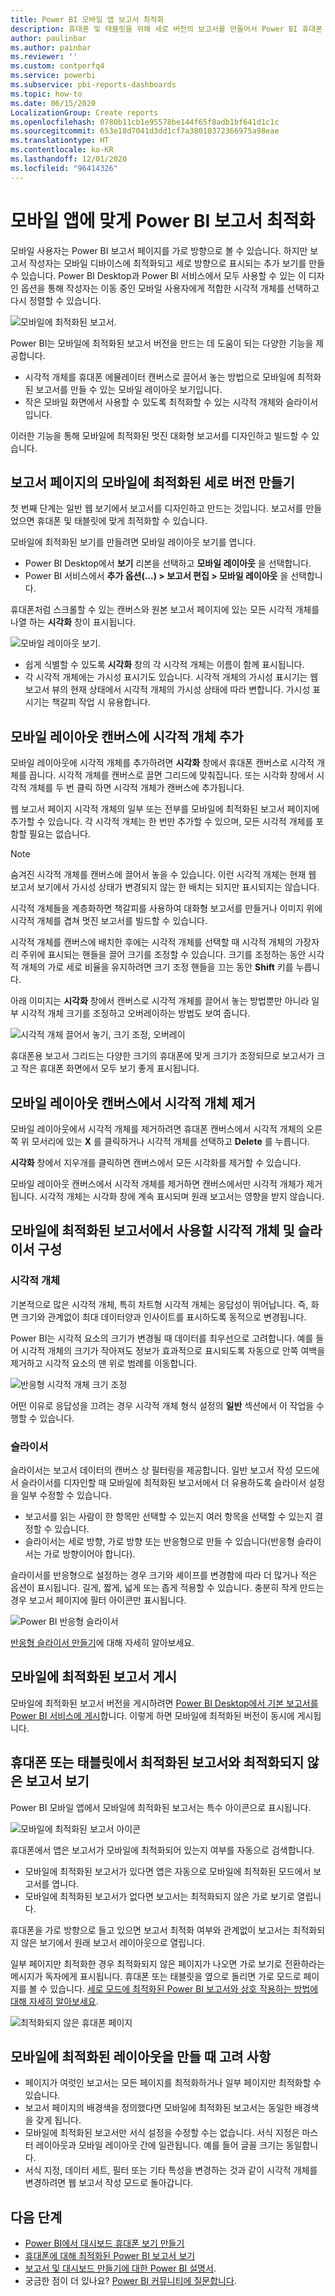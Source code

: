 ```yaml
---
title: Power BI 모바일 앱 보고서 최적화
description: 휴대폰 및 태블릿을 위해 세로 버전의 보고서를 만들어서 Power BI 휴대폰 앱을 위해 보고서 페이지를 최적화하는 방법을 알아보세요.
author: paulinbar
ms.author: painbar
ms.reviewer: ''
ms.custom: contperfq4
ms.service: powerbi
ms.subservice: pbi-reports-dashboards
ms.topic: how-to
ms.date: 06/15/2020
LocalizationGroup: Create reports
ms.openlocfilehash: 0780b11cb1e95578be144f65f8adb1bf641d1c1c
ms.sourcegitcommit: 653e18d7041d3dd1cf7a38010372366975a98eae
ms.translationtype: HT
ms.contentlocale: ko-KR
ms.lasthandoff: 12/01/2020
ms.locfileid: "96414326"
---
```

# <a name="optimize-power-bi-reports-for-the-mobile-app"></a>모바일 앱에 맞게 Power BI 보고서 최적화
모바일 사용자는 Power BI 보고서 페이지를 가로 방향으로 볼 수 있습니다. 하지만 보고서 작성자는 모바일 디바이스에 최적화되고 세로 방향으로 표시되는 추가 보기를 만들 수 있습니다. Power BI Desktop과 Power BI 서비스에서 모두 사용할 수 있는 이 디자인 옵션을 통해 작성자는 이동 중인 모바일 사용자에게 적합한 시각적 개체를 선택하고 다시 정렬할 수 있습니다.

![모바일에 최적화된 보고서](media/desktop-create-phone-report/desktop-mobile-optimized-report.png).

Power BI는 모바일에 최적화된 보고서 버전을 만드는 데 도움이 되는 다양한 기능을 제공합니다.
* 시각적 개체를 휴대폰 에뮬레이터 캔버스로 끌어서 놓는 방법으로 모바일에 최적화된 보고서를 만들 수 있는 모바일 레이아웃 보기입니다.
* 작은 모바일 화면에서 사용할 수 있도록 최적화할 수 있는 시각적 개체와 슬라이서입니다.

이러한 기능을 통해 모바일에 최적화된 멋진 대화형 보고서를 디자인하고 빌드할 수 있습니다.

## <a name="create-a-mobile-optimized-portrait-version-of-a-report-page"></a>보고서 페이지의 모바일에 최적화된 세로 버전 만들기

첫 번째 단계는 일반 웹 보기에서 보고서를 디자인하고 만드는 것입니다. 보고서를 만들었으면 휴대폰 및 태블릿에 맞게 최적화할 수 있습니다.

모바일에 최적화된 보기를 만들려면 모바일 레이아웃 보기를 엽니다.
   * Power BI Desktop에서 **보기** 리본을 선택하고 **모바일 레이아웃** 을 선택합니다.
   * Power BI 서비스에서 **추가 옵션(...) > 보고서 편집 > 모바일 레이아웃** 을 선택합니다.

   휴대폰처럼 스크롤할 수 있는 캔버스와 원본 보고서 페이지에 있는 모든 시각적 개체를 나열 하는 **시각화** 창이 표시됩니다.

   ![모바일 레이아웃 보기](media/desktop-create-phone-report/desktop-mobile-layout.png).

* 쉽게 식별할 수 있도록 **시각화** 창의 각 시각적 개체는 이름이 함께 표시됩니다.
* 각 시각적 개체에는 가시성 표시기도 있습니다. 시각적 개체의 가시성 표시기는 웹 보고서 뷰의 현재 상태에서 시각적 개체의 가시성 상태에 따라 변합니다. 가시성 표시기는 책갈피 작업 시 유용합니다.

## <a name="add-visuals-to-the-mobile-layout-canvas"></a>모바일 레이아웃 캔버스에 시각적 개체 추가
모바일 레이아웃에 시각적 개체를 추가하려면 **시각화** 창에서 휴대폰 캔버스로 시각적 개체를 끕니다. 시각적 개체를 캔버스로 끌면 그리드에 맞춰집니다. 또는 시각화 창에서 시각적 개체를 두 번 클릭 하면 시각적 개체가 캔버스에 추가됩니다.

웹 보고서 페이지 시각적 개체의 일부 또는 전부를 모바일에 최적화된 보고서 페이지에 추가할 수 있습니다. 각 시각적 개체는 한 번만 추가할 수 있으며, 모든 시각적 개체를 포함할 필요는 없습니다.

>[!NOTE]
> 숨겨진 시각적 개체를 캔버스에 끌어서 놓을 수 있습니다. 이런 시각적 개체는 현재 웹 보고서 보기에서 가시성 상태가 변경되지 않는 한 배치는 되지만 표시되지는 않습니다.

시각적 개체들을 계층화하면 책갈피를 사용하여 대화형 보고서를 만들거나 이미지 위에 시각적 개체를 겹쳐 멋진 보고서를 빌드할 수 있습니다.

시각적 개체를 캔버스에 배치한 후에는 시각적 개체를 선택할 때 시각적 개체의 가장자리 주위에 표시되는 핸들을 끌어 크기를 조정할 수 있습니다. 크기를 조정하는 동안 시각적 개체의 가로 세로 비율을 유지하려면 크기 조정 핸들을 끄는 동안 **Shift** 키를 누릅니다.

아래 이미지는 **시각화** 창에서 캔버스로 시각적 개체를 끌어서 놓는 방법뿐만 아니라 일부 시각적 개체 크기를 조정하고 오버레이하는 방법도 보여 줍니다.

   ![시각적 개체 끌어서 놓기, 크기 조정, 오버레이](media/desktop-create-phone-report/desktop-mobile-layout-overlay-resize.gif)

휴대폰용 보고서 그리드는 다양한 크기의 휴대폰에 맞게 크기가 조정되므로 보고서가 크고 작은 휴대폰 화면에서 모두 보기 좋게 표시됩니다.

## <a name="remove-visuals-from-the-mobile-layout-canvas"></a>모바일 레이아웃 캔버스에서 시각적 개체 제거
모바일 레이아웃에서 시각적 개체를 제거하려면 휴대폰 캔버스에서 시각적 개체의 오른쪽 위 모서리에 있는 **X** 를 클릭하거나 시각적 개체를 선택하고 **Delete** 를 누릅니다.

**시각화** 창에서 지우개를 클릭하면 캔버스에서 모든 시각화를 제거할 수 있습니다.

모바일 레이아웃 캔버스에서 시각적 개체를 제거하면 캔버스에서만 시각적 개체가 제거됩니다. 시각적 개체는 시각화 창에 계속 표시되며 원래 보고서는 영향을 받지 않습니다.

## <a name="configure-visuals-and-slicers-for-use-in-mobile-optimized-reports"></a>모바일에 최적화된 보고서에서 사용할 시각적 개체 및 슬라이서 구성

### <a name="visuals"></a>시각적 개체

기본적으로 많은 시각적 개체, 특히 차트형 시각적 개체는 응답성이 뛰어납니다.  즉, 화면 크기와 관계없이 최대 데이터양과 인사이트를 표시하도록 동적으로 변경됩니다.

Power BI는 시각적 요소의 크기가 변경될 때 데이터를 최우선으로 고려합니다. 예를 들어 시각적 개체의 크기가 작아져도 정보가 효과적으로 표시되도록 자동으로 안쪽 여백을 제거하고 시각적 요소의 맨 위로 범례를 이동합니다.

![반응형 시각적 개체 크기 조정](media/desktop-create-phone-report/desktop-mobile-layout-responsive-visual.gif)
 
어떤 이유로 응답성을 끄려는 경우 시각적 개체 형식 설정의 **일반** 섹션에서 이 작업을 수행할 수 있습니다.

### <a name="slicers"></a>슬라이서

슬라이서는 보고서 데이터의 캔버스 상 필터링을 제공합니다. 일반 보고서 작성 모드에서 슬라이서를 디자인할 때 모바일에 최적화된 보고서에서 더 유용하도록 슬라이서 설정을 일부 수정할 수 있습니다.
* 보고서를 읽는 사람이 한 항목만 선택할 수 있는지 여러 항목을 선택할 수 있는지 결정할 수 있습니다.
* 슬라이서는 세로 방향, 가로 방향 또는 반응형으로 만들 수 있습니다(반응형 슬라이서는 가로 방향이어야 합니다).

슬라이서를 반응형으로 설정하는 경우 크기와 셰이프를 변경함에 따라 더 많거나 적은 옵션이 표시됩니다. 길게, 짧게, 넓게 또는 좁게 적용할 수 있습니다. 충분히 작게 만드는 경우 보고서 페이지에 필터 아이콘만 표시됩니다.

![Power BI 반응형 슬라이서](media/desktop-create-phone-report/desktop-create-phone-report-8.gif)
 
[반응형 슬라이서 만들기](power-bi-slicer-filter-responsive.md)에 대해 자세히 알아보세요.

## <a name="publish-a-mobile-optimized-report"></a>모바일에 최적화된 보고서 게시
모바일에 최적화된 보고서 버전을 게시하려면 [Power BI Desktop에서 기본 보고서를 Power BI 서비스에 게시](desktop-upload-desktop-files.md)합니다. 이렇게 하면 모바일에 최적화된 버전이 동시에 게시됩니다.

## <a name="viewing-optimized-and-unoptimized-reports-on-a-phone-or-tablet"></a>휴대폰 또는 태블릿에서 최적화된 보고서와 최적화되지 않은 보고서 보기

Power BI 모바일 앱에서 모바일에 최적화된 보고서는 특수 아이콘으로 표시됩니다.

![모바일에 최적화된 보고서 아이콘](media/desktop-create-phone-report/desktop-create-phone-report-optimized-icon.png)

휴대폰에서 앱은 보고서가 모바일에 최적화되어 있는지 여부를 자동으로 검색합니다.
* 모바일에 최적화된 보고서가 있다면 앱은 자동으로 모바일에 최적화된 모드에서 보고서를 엽니다.
* 모바일에 최적화된 보고서가 없다면 보고서는 최적화되지 않은 가로 보기로 열립니다.

휴대폰을 가로 방향으로 들고 있으면 보고서 최적화 여부와 관계없이 보고서는 최적화되지 않은 보기에서 원래 보고서 레이아웃으로 열립니다.

일부 페이지만 최적화한 경우 최적화되지 않은 페이지가 나오면 가로 보기로 전환하라는 메시지가 독자에게 표시됩니다. 휴대폰 또는 태블릿을 옆으로 돌리면 가로 모드로 페이지를 볼 수 있습니다. [세로 모드에 최적화된 Power BI 보고서와 상호 작용하는 방법에 대해 자세히 알아보세요](../consumer/mobile/mobile-apps-view-phone-report.md).

![최적화되지 않은 휴대폰 페이지](media/desktop-create-phone-report/desktop-create-phone-report-9.png)

## <a name="considerations-when-creating-mobile-optimized-layouts"></a>모바일에 최적화된 레이아웃을 만들 때 고려 사항
* 페이지가 여럿인 보고서는 모든 페이지를 최적화하거나 일부 페이지만 최적화할 수 있습니다.
* 보고서 페이지의 배경색을 정의했다면 모바일에 최적화된 보고서는 동일한 배경색을 갖게 됩니다.
* 모바일에 최적화된 보고서만 서식 설정을 수정할 수는 없습니다. 서식 지정은 마스터 레이아웃과 모바일 레이아웃 간에 일관됩니다. 예를 들어 글꼴 크기는 동일합니다.
* 서식 지정, 데이터 세트, 필터 또는 기타 특성을 변경하는 것과 같이 시각적 개체를 변경하려면 웹 보고서 작성 모드로 돌아갑니다.

## <a name="next-steps"></a>다음 단계
* [Power BI에서 대시보드 휴대폰 보기 만들기](service-create-dashboard-mobile-phone-view.md)
* [휴대폰에 대해 최적화된 Power BI 보고서 보기](../consumer/mobile/mobile-apps-view-phone-report.md)
* [보고서 및 대시보드 만들기에 대한 Power BI 설명서](./index.yml).
* 궁금한 점이 더 있나요? [Power BI 커뮤니티에 질문합니다](https://community.powerbi.com/).